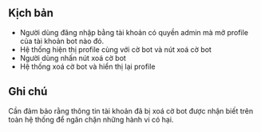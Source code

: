 ## Kịch bản ##
  * Người dùng đăng nhập bằng tài khoản có quyền admin mà mở profile của tài khoản bot nào đó.
  * Hệ thống hiện thị profile cùng với cờ bot và nút xoá cờ bot
  * Người dùng nhấn nút xoá cờ bot
  * Hệ thống xoá cờ bot và hiển thị lại profile

## Ghi chú ##
Cần đảm bảo rằng thông tin tài khoản đã bị xoá cờ bot được nhận biết trên toàn hệ thống để ngăn chặn những hành vi có hại.